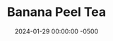 ---
layout: post
title:  "Banana Peel Tea"
date:   2024-01-29 00:00:00 -0500
categories:
- Recipes
- Drinks
- Archive
permalink: /recipes/banana-tea
image: /assets/Food/Drinks/Banana Tea/tea-cover.jpg
ing: tea-ing
facts: tea-facts
section1: 
start2: 
section2: 
start3: 
section3: 
start4: 
section4: 
start5: 
section5: 
Prep: 10
Rest: 
Cook: 
Source1: https://theculinarycure.com/banana-peel-sleep-tea-recipe/
Source2: 
whisk: https://s.samsungfood.com/iVywf
tags: 
- boil
- simmer
- drain
- fruity
- sleep
Description: I go through a decent amount of bananas, especially overripe ones. One day it dawned on me that I'm simply throwing out all these peels, when they could probably be put to good use and help reduce waste. Just boiling a ripe banana peel in water is a great way to make a simple herbal tea.
Instructions: 
- Place the banana peel in a pot and cover it with water. Cover, and let boil for 10 minutes to soften and infuse the flavor<br><br>
- <center><img src="/assets/Food/Drinks/Banana Tea/tea-1.jpg" alt="" class="instruction-image"></center><br>

- Strain the liquid, optionally sweeten, and serve
---